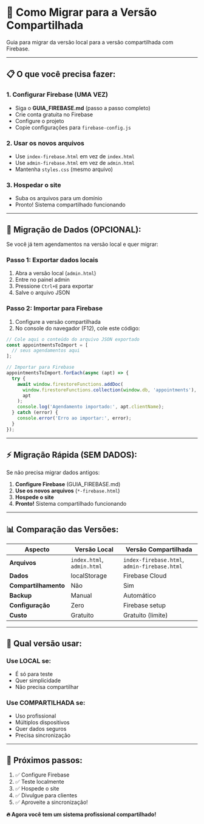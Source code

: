 # 🔄 Como Migrar para a Versão Compartilhada

Guia para migrar da versão local para a versão compartilhada com Firebase.

---

## 📋 **O que você precisa fazer:**

### **1. Configurar Firebase (UMA VEZ)**
- Siga o **GUIA_FIREBASE.md** (passo a passo completo)
- Crie conta gratuita no Firebase
- Configure o projeto
- Copie configurações para `firebase-config.js`

### **2. Usar os novos arquivos**
- Use `index-firebase.html` em vez de `index.html`
- Use `admin-firebase.html` em vez de `admin.html`
- Mantenha `styles.css` (mesmo arquivo)

### **3. Hospedar o site**
- Suba os arquivos para um domínio
- Pronto! Sistema compartilhado funcionando

---

## 🔄 **Migração de Dados (OPCIONAL):**

Se você já tem agendamentos na versão local e quer migrar:

### **Passo 1: Exportar dados locais**
1. Abra a versão local (`admin.html`)
2. Entre no painel admin
3. Pressione `Ctrl+E` para exportar
4. Salve o arquivo JSON

### **Passo 2: Importar para Firebase**
1. Configure a versão compartilhada
2. No console do navegador (F12), cole este código:

```javascript
// Cole aqui o conteúdo do arquivo JSON exportado
const appointmentsToImport = [
  // seus agendamentos aqui
];

// Importar para Firebase
appointmentsToImport.forEach(async (apt) => {
  try {
    await window.firestoreFunctions.addDoc(
      window.firestoreFunctions.collection(window.db, 'appointments'),
      apt
    );
    console.log('Agendamento importado:', apt.clientName);
  } catch (error) {
    console.error('Erro ao importar:', error);
  }
});
```

---

## ⚡ **Migração Rápida (SEM DADOS):**

Se não precisa migrar dados antigos:

1. **Configure Firebase** (GUIA_FIREBASE.md)
2. **Use os novos arquivos** (`*-firebase.html`)
3. **Hospede o site**
4. **Pronto!** Sistema compartilhado funcionando

---

## 📊 **Comparação das Versões:**

| Aspecto | Versão Local | Versão Compartilhada |
|---------|--------------|---------------------|
| **Arquivos** | `index.html`, `admin.html` | `index-firebase.html`, `admin-firebase.html` |
| **Dados** | localStorage | Firebase Cloud |
| **Compartilhamento** | Não | Sim |
| **Backup** | Manual | Automático |
| **Configuração** | Zero | Firebase setup |
| **Custo** | Gratuito | Gratuito (limite) |

---

## 🎯 **Qual versão usar:**

### **Use LOCAL se:**
- É só para teste
- Quer simplicidade
- Não precisa compartilhar

### **Use COMPARTILHADA se:**
- Uso profissional
- Múltiplos dispositivos
- Quer dados seguros
- Precisa sincronização

---

## 🚀 **Próximos passos:**

1. ✅ Configure Firebase
2. ✅ Teste localmente
3. ✅ Hospede o site
4. ✅ Divulgue para clientes
5. ✅ Aproveite a sincronização!

**🔥 Agora você tem um sistema profissional compartilhado!**
